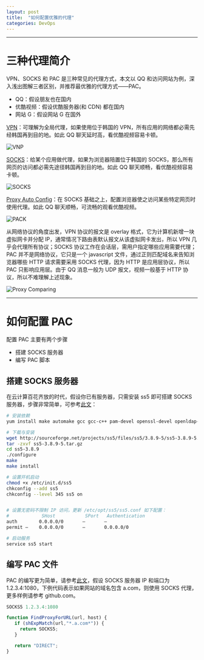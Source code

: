```yaml
---
layout: post
title:  "如何配置优雅的代理"
categories: DevOps 
---
```


----------------

# 三种代理简介

VPN、SOCKS 和 PAC 是三种常见的代理方式，本文以 QQ 和访问网站为例，深入浅出图解三者区别，并推荐最优雅的代理方式——PAC。

- QQ：假设朋友也在国内
- 优酷视频：假设优酷服务器(和 CDN) 都在国内
- 网站 G：假设网站 G 在国外

[VPN](https://en.wikipedia.org/wiki/Virtual_private_network)：可理解为全局代理，如果使用位于韩国的 VPN，所有应用的网络都必需先经韩国再到目的地。如此 QQ 聊天延时高，看优酷视频容易卡顿。

![VNP](http://wsfdl.oss-cn-qingdao.aliyuncs.com/new_vpn.png?imageView2/1/w/750/h/350/q/100)

[SOCKS](https://zh.wikipedia.org/wiki/SOCKS)：给某个应用做代理，如果为浏览器陪置位于韩国的 SOCKS，那么所有网页的访问都必需先途径韩国再到目的地。如此 QQ 聊天顺畅，看优酷视频容易卡顿。

![SOCKS](http://wsfdl.oss-cn-qingdao.aliyuncs.com/new_sock.png?imageView2/1/w/750/h/350/q/100)

[Proxy Auto Config](https://en.wikipedia.org/wiki/Proxy_auto-config)：在 SOCKS 基础之上，配置浏览器使之访问某些特定网页时使用代理。如此 QQ 聊天顺畅，可流畅的观看优酷视频。

![PACK](http://wsfdl.oss-cn-qingdao.aliyuncs.com/new_pac.png?imageView2/1/w/750/h/350/q/100)

从网络协议的角度出发，VPN 协议的报文是 overlay 格式，它为计算机新增一块虚拟网卡并分配 IP，通常情况下路由表默认报文从该虚拟网卡发出，所以 VPN 几乎会代理所有协议；SOCKS 协议工作在会话层，需用户指定哪些应用需要代理；PAC 并不是网络协议，它只是一个 javascript 文件，通过正则匹配域名来告知浏览器哪些 HTTP 请求需要采用 SOCKS 代理，因为 HTTP 是应用层协议，所以 PAC 只影响应用层。由于 QQ 消息一般为 UDP 报文，视频一般基于 HTTP 协议，所以不难理解上述现象。

![Proxy Comparing](http://wsfdl.oss-cn-qingdao.aliyuncs.com/proxy%20comparing.png?imageView2/1/w/550/h/400/q/100)

----------------

# 如何配置 PAC

配置 PAC 主要有两个步骤

- 搭建 SOCKS 服务器
- 编写 PAC 脚本

## 搭建 SOCKS 服务器

在云计算百花齐放的时代，假设你已有服务器，只需安装 ss5 即可搭建 SOCKS 服务器，步骤非常简单，可参考[此文](http://cstriker1407.info/blog/centos-build-socks5-proxy-using-ss5/)：

~~~ bash
# 安装依赖
yum install make automake gcc gcc-c++ pam-devel openssl-devel openldap-devel cyrus-sasl-devel

# 下载与安装
wget http://sourceforge.net/projects/ss5/files/ss5/3.8.9-5/ss5-3.8.9-5.tar.gz/download
tar -zxvf ss5-3.8.9-5.tar.gz
cd ss5-3.8.9
./configure
make
make install

# 设置开机启动
chmod +x /etc/init.d/ss5
chkconfig --add ss5
chkconfig --level 345 ss5 on


# 设置无密码不限制 IP 访问，更新 /etc/opt/ss5/ss5.conf 如下配置：
#            SHost           SPort   Authentication
auth        0.0.0.0/0       –       –
permit –    0.0.0.0/0       –       0.0.0.0/0

# 启动服务
service ss5 start
~~~ 

## 编写 PAC 文件

PAC 的编写更为简单，请参考[此文](http://www.truevue.org/javascript/pac-format)，假设 SOCKS 服务器 IP 和端口为 1.2.3.4:1080，下例代码表示如果网站的域名包含 a.com，则使用 SOCKS 代理，更多样例请参考 github.com。

~~~ js
SOCKS5 1.2.3.4:1080

function FindProxyForURL(url, host) {
   if (shExpMatch(url,"*.a.com*")) {
     return SOCKS5;
   }

   return "DIRECT"; 
}
~~~ 
